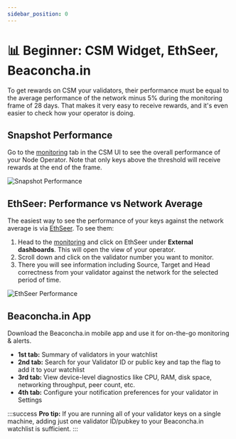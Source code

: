 ```yaml
---
sidebar_position: 0
---
```


# 📊 Beginner: CSM Widget, EthSeer, Beaconcha.in

To get rewards on CSM your validators, their performance must be equal to the average performance of the network minus 5% during the monitoring frame of 28 days. That makes it very easy to receive rewards, and it's even easier to check how your operator is doing.

## Snapshot Performance

Go to the [monitoring](https://csm.lido.fi/monitoring) tab in the CSM UI to see the overall performance of your Node Operator. Note that only keys above the threshold will receive rewards at the end of the frame.

![Snapshot Performance](/img/csm-guide/beginner-1.png)

## EthSeer: Performance vs Network Average

The easiest way to see the performance of your keys against the network average is via [EthSeer](https://ethseer.io/). To see them:

1. Head to the [monitoring](https://csm.lido.fi/monitoring) and click on EthSeer under **External dashboards**. This will open the view of your operator.  
2. Scroll down and click on the validator number you want to monitor.  
3. There you will see information including Source, Target and Head correctness from your validator against the network for the selected period of time.

![EthSeer Performance](/img/csm-guide/beginner-2.png)

## Beaconcha.in App

Download the Beaconcha.in mobile app and use it for on-the-go monitoring & alerts.

- **1st tab:** Summary of validators in your watchlist  
- **2nd tab:** Search for your Validator ID or public key and tap the flag to add it to your watchlist  
- **3rd tab:** View device-level diagnostics like CPU, RAM, disk space, networking throughput, peer count, etc.  
- **4th tab:** Configure your notification preferences for your validator in Settings  

:::success
**Pro tip:** If you are running all of your validator keys on a single machine, adding just one validator ID/pubkey to your Beaconcha.in watchlist is sufficient.
:::